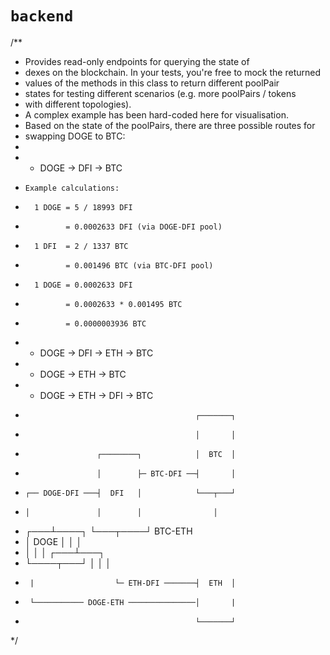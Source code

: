 # `backend`

/**
 * Provides read-only endpoints for querying the state of
 * dexes on the blockchain. In your tests, you're free to mock the returned
 * values of the methods in this class to return different poolPair
 * states for testing different scenarios (e.g. more poolPairs / tokens
 * with different topologies).
 * A complex example has been hard-coded here for visualisation.
 * Based on the state of the poolPairs, there are three possible routes for
 * swapping DOGE to BTC:
 *
 *   - DOGE -> DFI -> BTC
 *     Example calculations:
 *       1 DOGE = 5 / 18993 DFI
 *              = 0.0002633 DFI (via DOGE-DFI pool)
 *       1 DFI  = 2 / 1337 BTC
 *              = 0.001496 BTC (via BTC-DFI pool)
 *       1 DOGE = 0.0002633 DFI
 *              = 0.0002633 * 0.001495 BTC
 *              = 0.0000003936 BTC
 *   - DOGE -> DFI -> ETH -> BTC
 *   - DOGE -> ETH -> BTC
 *   - DOGE -> ETH -> DFI -> BTC
 *                                           ┌───────┐
 *                                           │       │
 *                     ┌────────┐            │  BTC  │
 *                     │        ├─ BTC-DFI ──┤       │
 *     ┌── DOGE-DFI ───┤  DFI   │            └───┬───┘
 *     │               │        │                │
 * ┌───┴────┐          └───┬────┘             BTC-ETH
 * │  DOGE  │              │                     │
 * │        │              │                 ┌───┴───┐
 * └────┬───┘              │                 │       │
 *      |                  └─ ETH-DFI ───────┤  ETH  │
 *      └─────────── DOGE-ETH ───────────────│       |
 *                                           └───────┘
 */